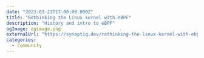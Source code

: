 ```yaml
---
date: "2023-03-23T17:00:00.000Z"
title: "Rethinking the Linux kernel with eBPF"
description: "History and intro to eBPF"
ogImage: ogimage.png
externalUrl: "https://synaptiq.dev/rethinking-the-linux-kernel-with-ebpf"
categories:
  - Community
---
```

